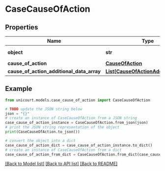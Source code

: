 # CaseCauseOfAction


## Properties

Name | Type | Description | Notes
------------ | ------------- | ------------- | -------------
**object** | **str** | Name of the object | [default to 'CaseCauseOfAction']
**cause_of_action** | [**CauseOfAction**](CauseOfAction.md) |  | 
**cause_of_action_additional_data_array** | [**List[CauseOfActionAdditionalData]**](CauseOfActionAdditionalData.md) |  | 

## Example

```python
from unicourt.models.case_cause_of_action import CaseCauseOfAction

# TODO update the JSON string below
json = "{}"
# create an instance of CaseCauseOfAction from a JSON string
case_cause_of_action_instance = CaseCauseOfAction.from_json(json)
# print the JSON string representation of the object
print(CaseCauseOfAction.to_json())

# convert the object into a dict
case_cause_of_action_dict = case_cause_of_action_instance.to_dict()
# create an instance of CaseCauseOfAction from a dict
case_cause_of_action_from_dict = CaseCauseOfAction.from_dict(case_cause_of_action_dict)
```
[[Back to Model list]](../README.md#documentation-for-models) [[Back to API list]](../README.md#documentation-for-api-endpoints) [[Back to README]](../README.md)



